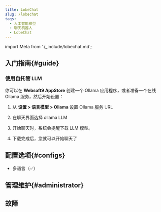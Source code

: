 ```yaml
---
title: LobeChat
slug: /lobechat
tags:
  - 人工智能模型
  - 聊天机器人
  - LobeChat
---
```


import Meta from './_include/lobechat.md';

<Meta name="meta" />

## 入门指南{#guide}

### 使用自托管 LLM

你可以在 **Websoft9 AppStore** 创建一个 Ollama 应用程序，或者准备一个在线 Ollama 服务，然后开始设置：  

1. 从 **设置 > 语言模型 > Ollama** 设置 Ollama 服务 URL

2. 在聊天界面选择 ollama LLM

3. 开始聊天时，系统会提醒下载 LLM 模型。

4. 下载完成后，您就可以开始聊天了  

## 配置选项{#configs}

- 多语言（✅）

## 管理维护{#administrator}

## 故障